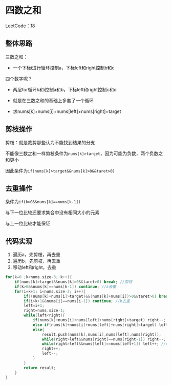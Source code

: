 # 四数之和

LeetCode：18

## 整体思路

三数之和：

* 一个下标i进行循环控制a，下标left和right控制b和c

四个数字呢？

* 两层for循环k和i控制a和b，下标left和right控制c和d

* 就是在三数之和的基础上多套了一个循环
* 求nums[k]+nums[i]+nums[left]+nums[right]=target

## 剪枝操作

剪枝：就是裁剪那些认为不能找到结果的分支

不能像三数之和一样剪枝条件为`nums[k]>target`，因为可能为负数，两个负数之和更小

因此条件为`if(nums[k]>target&&nums[k]>0&&taret>0)`

## 去重操作

条件为`if(k>0&&nums[k]==nums[k-1])`

与下一位比较还要求集合中没有相同大小的元素

与上一位比较才能保证

## 代码实现

1. 遍历a，先剪枝，再去重
2. 遍历b，先剪枝，再去重
3. 移动left和right，去重

```c++
for(k=0 ;k<nums.size-3; k++){
    if(nums[k]>target&&nums[k]>0&&taret>0) break; //剪枝
    if(k>0&&nums[k]==nums[k-1]) continue; //a去重
    for(i=k+1; i<nums.size-2; i++){
        if((nums[k]+nums[i]>target)&&(nums[k]+nums[i])>0&&taret>0) break; //剪枝
        if(i>k+1&&nums[i]==nums[i-1]) continue; //b去重
        left=i+1;
        right=nums.size-1;
        while(left<right){
            if(nums[k]+nums[i]+nums[left]+nums[right]>target) right--;
            else if(nums[k]+nums[i]+nums[left]+nums[right]<target) left++;
            else{
                result.push(nums[k],nums[i],nums[left],nums[right]);
                while(right>left&&nums[right]==nums[right-1]) right--; //d去重
                while(right>left&&nums[left]==nums[left+1]) left++; //c去重
                right++;
                left--;
            }
        }
        return result;
    }
}
```

